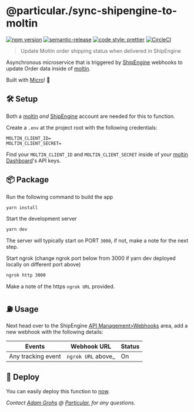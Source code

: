 # @particular./sync-shipengine-to-moltin

[![npm version](https://img.shields.io/npm/v/@particular./sync-shipengine-to-moltin.svg)](https://www.npmjs.com/package/@particular./sync-shipengine-to-moltin) [![semantic-release](https://img.shields.io/badge/%20%20%F0%9F%93%A6%F0%9F%9A%80-semantic--release-e10079.svg)](https://github.com/semantic-release/semantic-release) [![code style: prettier](https://img.shields.io/badge/code_style-prettier-ff69b4.svg)](https://github.com/prettier/prettier) [![CircleCI](https://img.shields.io/circleci/project/github/uniquelyparticular/sync-shipengine-to-moltin.svg?label=circleci)](https://circleci.com/gh/uniquelyparticular/sync-shipengine-to-moltin)

> Update Moltin order shipping status when delivered in ShipEngine

Asynchronous microservice that is triggered by [ShipEngine](https://www.shipengine.com/) webhooks to update Order data inside of [moltin](https://moltin.com).

Built with [Micro](https://github.com/zeit/micro)! 🤩

## 🛠 Setup

Both a [moltin](https://moltin.com) _and_ [ShipEngine](https://www.shipengine.com/) account are needed for this to function.

Create a `.env` at the project root with the following credentials:

```dosini
MOLTIN_CLIENT_ID=
MOLTIN_CLIENT_SECRET=
```

Find your `MOLTIN_CLIENT_ID` and `MOLTIN_CLIENT_SECRET` inside of your [moltin Dashboard](https://dashboard.moltin.com)'s API keys.

## 📦 Package

Run the following command to build the app

```bash
yarn install
```

Start the development server

```bash
yarn dev
```

The server will typically start on PORT `3000`, if not, make a note for the next step.

Start ngrok (change ngrok port below from 3000 if yarn dev deployed locally on different port above)

```bash
ngrok http 3000
```

Make a note of the https `ngrok URL` provided.

## ⛽️ Usage

Next head over to the ShipEngine [API Management>Webhooks](https://app.shipengine.com/#/portal/apimanagement) area, add a new webhook with the following details:

| Events             | Webhook URL         | Status |
| ------------------ | ------------------- | ------ |
| Any tracking event | `ngrok URL` above\_ | On     |

## 🚀 Deploy

You can easily deploy this function to [now](https://now.sh).

_Contact [Adam Grohs](https://www.linkedin.com/in/adamgrohs/) @ [Particular.](https://uniquelyparticular.com) for any questions._
